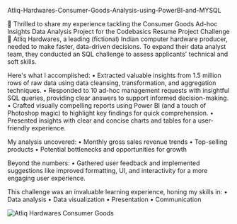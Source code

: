 Atliq-Hardwares-Consumer-Goods-Analysis-using-PowerBI-and-MYSQL

🚀 Thrilled to share my experience tackling the Consumer Goods Ad-hoc Insights Data Analysis Project for the Codebasics Resume Project Challenge 🚀
Atliq Hardwares, a leading (fictional) Indian computer hardware producer, needed to make faster, data-driven decisions. To expand their data analyst team, they conducted an SQL challenge to assess applicants' technical and soft skills.

Here's what I accomplished:
•	Extracted valuable insights from 1.5 million rows of raw data using data cleansing, transformation, and aggregation techniques.
•	Responded to 10 ad-hoc management requests with insightful SQL queries, providing clear answers to support informed decision-making.
•	Crafted visually compelling reports using Power BI (and a touch of Photoshop magic) to highlight key findings for quick comprehension.
•	Presented insights with clear and concise charts and tables for a user-friendly experience.

My analysis uncovered:
•	Monthly gross sales revenue trends
•	Top-selling products
•	Potential bottlenecks and opportunities for growth

Beyond the numbers:
•	Gathered user feedback and implemented suggestions like improved formatting, UI, and interactivity for a more engaging user experience.

This challenge was an invaluable learning experience, honing my skills in:
•	Data analysis
•	Data visualization
•	Presentation
•	Communication

![Atliq Hardwares Consumer Goods](https://github.com/pawansukheja/Atliq-Hardwares-Consumer-Goods-Analysis-using-PowerBI-and-MYSQL/assets/163865690/b501f1cd-25d3-4d2f-9e03-2b03ad080199)
